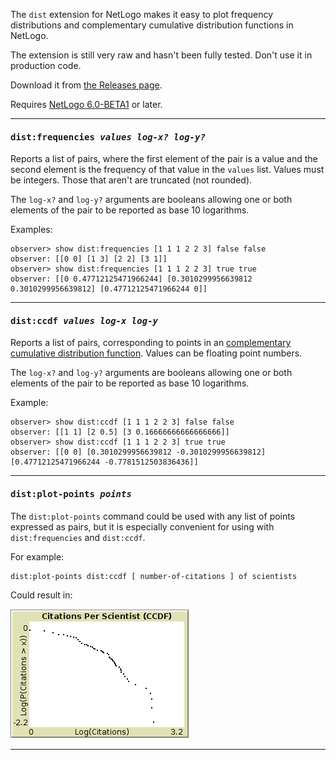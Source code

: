 The `dist` extension for NetLogo makes it easy to plot frequency distributions and complementary cumulative distribution functions in NetLogo.

The extension is still very raw and hasn't been fully tested. Don't use it in production code.

Download it from [the Releases page](https://github.com/nicolaspayette/DistExtension/releases).

Requires [NetLogo 6.0-BETA1](http://ccl.northwestern.edu/netlogo/6.0-BETA1/) or later.

***

#### <tt>dist:frequencies <i>values log-x? log-y?</i></tt>

Reports a list of pairs, where the first element of the pair is a value and the second element is the frequency of that value in the `values` list. Values must be integers. Those that aren't are truncated (not rounded).

The `log-x?` and `log-y?` arguments are booleans allowing one or both elements of the pair to be reported as base 10 logarithms.

Examples:

```nlogo
observer> show dist:frequencies [1 1 1 2 2 3] false false
observer: [[0 0] [1 3] [2 2] [3 1]]
observer> show dist:frequencies [1 1 1 2 2 3] true true
observer: [[0 0.47712125471966244] [0.3010299956639812 0.3010299956639812] [0.47712125471966244 0]]
```

***

#### <tt>dist:ccdf <i>values log-x log-y</i></tt>

Reports a list of pairs, corresponding to points in an [complementary cumulative distribution function](https://en.wikipedia.org/wiki/Cumulative_distribution_function#Complementary_cumulative_distribution_function_.28tail_distribution.29). Values can be floating point numbers.

The `log-x?` and `log-y?` arguments are booleans allowing one or both elements of the pair to be reported as base 10 logarithms.

Example:

```nlogo
observer> show dist:ccdf [1 1 1 2 2 3] false false
observer: [[1 1] [2 0.5] [3 0.16666666666666666]]
observer> show dist:ccdf [1 1 1 2 2 3] true true
observer: [[0 0] [0.3010299956639812 -0.3010299956639812] [0.47712125471966244 -0.7781512503836436]]
```

***

#### <tt>dist:plot-points <i>points</i></tt>

The `dist:plot-points` command could be used with any list of points expressed as pairs, but it is especially convenient for using with `dist:frequencies` and `dist:ccdf`.

For example:

```
dist:plot-points dist:ccdf [ number-of-citations ] of scientists
```

Could result in:

![](ccdf_plot.png "CCDF plot")

***
